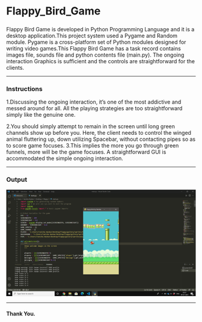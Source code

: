 # Flappy_Bird_Game
### 

Flappy Bird Game is developed in Python Programming Language and it is a desktop application.This project system used a Pygame and Random module. Pygame is a cross-platform set of Python modules designed for writing video games.This Flappy Bird Game has a task record contains images file, sounds file and python contents file (main.py). The ongoing interaction Graphics is sufficient and the controls are straightforward for the clients.

---
### Instructions
1.Discussing the ongoing interaction, it’s one of the most addictive and messed around for all. All the playing strategies are too straightforward simply like the genuine one.

2.You should simply attempt to remain in the screen until long green channels show up before you. Here, the client needs to control the winged animal fluttering up, down utilizing Spacebar, without contacting pipes so as to score game focuses.
3.This implies the more you go through green funnels, more will be the game focuses. A straightforward GUI is accommodated the simple ongoing interaction.

---
### Output
![Screenshot](flappy_proof.png)

---
#### Thank You.
